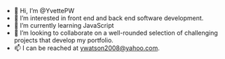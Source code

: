 - 👋 Hi, I’m @YvettePW
- 👀 I’m interested in front end and back end software development.
- 🌱 I’m currently learning JavaScript
- 💞️ I’m looking to collaborate on a well-rounded selection of challenging projects that develop my portfolio.
- 📫 I can be reached at ywatson2008@yahoo.com.

<!---
YvettePW/YvettePW is a ✨ special ✨ repository because its `README.md` (this file) appears on your GitHub profile.
You can click the Preview link to take a look at your changes.
--->
